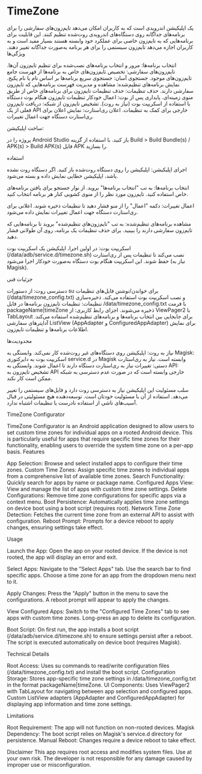 # TimeZone

 یک اپلیکیشن اندرویدی است که به کاربران امکان می‌دهد تایم‌زون‌های سفارشی را برای برنامه‌های جداگانه روی دستگاه‌های اندرویدی روت‌شده تنظیم کنند. این قابلیت برای برنامه‌هایی که به تایم‌زون خاصی برای عملکرد خود وابسته هستند بسیار مفید است و به کاربران اجازه می‌دهد تایم‌زون سیستمی را برای هر برنامه به‌صورت جداگانه تغییر دهند.
ویژگی‌ها

انتخاب برنامه‌ها: مرور و انتخاب برنامه‌های نصب‌شده برای تنظیم تایم‌زون آن‌ها.
تایم‌زون‌های سفارشی: تخصیص تایم‌زون‌های خاص به برنامه‌ها از فهرست جامع تایم‌زون‌های موجود.
جستجوی آسان: جستجوی سریع برنامه‌ها بر اساس نام یا نام پکیج.
نمایش برنامه‌های تنظیم‌شده: مشاهده و مدیریت فهرست برنامه‌هایی که تایم‌زون سفارشی دارند.
حذف تنظیمات: حذف تنظیمات تایم‌زون برای برنامه‌های خاص از طریق منوی زمینه‌ای.
پایداری پس از بوت: اعمال خودکار تنظیمات تایم‌زون هنگام بوت دستگاه با استفاده از اسکریپت بوت (نیاز به روت).
تشخیص تایم‌زون از شبکه: دریافت تایم‌زون فعلی از یک API خارجی برای کمک به تنظیمات.
اعلان ری‌استارت: نمایش اعلان برای ری‌استارت دستگاه جهت اعمال تغییرات.


ساخت اپلیکیشن:

پروژه را در Android Studio باز کنید.
با استفاده از گزینه Build > Build Bundle(s) / APK(s) > Build APK(s) فایل APK را بسازید.


استفاده

اجرای اپلیکیشن:
اپلیکیشن را روی دستگاه روت‌شده باز کنید. اگر دستگاه روت نشده باشد، اپلیکیشن خطایی نمایش داده و بسته می‌شود.


انتخاب برنامه‌ها:
به تب "انتخاب برنامه‌ها" بروید.
از نوار جستجو برای یافتن برنامه‌های خاص استفاده کنید.
تایم‌زون مورد نظر را از منوی کشویی کنار هر برنامه انتخاب کنید.


اعمال تغییرات:
دکمه "اعمال" را از منو فشار دهید تا تنظیمات ذخیره شوند.
اعلانی برای ری‌استارت دستگاه جهت اعمال تغییرات نمایش داده می‌شود.


مشاهده برنامه‌های تنظیم‌شده:
به تب "تایم‌زون‌های تنظیم‌شده" بروید تا برنامه‌هایی که تایم‌زون سفارشی دارند را ببینید.
برای حذف تنظیمات یک برنامه، روی آن طولانی فشار دهید.


اسکریپت بوت:
در اولین اجرا، اپلیکیشن یک اسکریپت بوت (/data/adb/service.d/timezone.sh) نصب می‌کند تا تنظیمات پس از ری‌استارت حفظ شوند.
این اسکریپت هنگام بوت دستگاه به‌صورت خودکار اجرا می‌شود (نیاز به Magisk).



جزئیات فنی

دسترسی روت: از دستورات su برای خواندن/نوشتن فایل‌های تنظیمات (/data/timezone_config.txt) و نصب اسکریپت بوت استفاده می‌کند.
ذخیره‌سازی تنظیمات: تنظیمات تایم‌زون برنامه‌ها در فایل /data/timezone_config.txt با فرمت packageName|timeZone ذخیره می‌شوند.
اجزای رابط کاربری:
از ViewPager2 با TabLayout برای جابجایی بین انتخاب برنامه‌ها و برنامه‌های تنظیم‌شده استفاده می‌کند.
آداپترهای سفارشی ListView (AppAdapter و ConfiguredAppAdapter) برای نمایش اطلاعات برنامه‌ها و تنظیمات تایم‌زون.


محدودیت‌ها

نیاز به روت: اپلیکیشن روی دستگاه‌های غیر روت‌شده کار نمی‌کند.
وابستگی به Magisk: اسکریپت بوت به دایرکتوری service.d در Magisk وابسته است.
نیاز به ری‌استارت دستی: تغییرات نیاز به ری‌استارت دستگاه دارند تا اعمال شوند.
وابستگی به API: تشخیص تایم‌زون به API خارجی وابسته است که در صورت عدم دسترسی به شبکه ممکن است کار نکند.

سلب مسئولیت
این اپلیکیشن نیاز به دسترسی روت دارد و فایل‌های سیستمی را تغییر می‌دهد. استفاده از آن با مسئولیت خودتان است. توسعه‌دهنده هیچ مسئولیتی در قبال آسیب‌های ناشی از استفاده نادرست یا تنظیمات اشتباه ندارد.


TimeZone Configurator

TimeZone Configurator is an Android application designed to allow users to set custom time zones for individual apps on a rooted Android device. This is particularly useful for apps that require specific time zones for their functionality, enabling users to override the system time zone on a per-app basis.
Features

App Selection: Browse and select installed apps to configure their time zones.
Custom Time Zones: Assign specific time zones to individual apps from a comprehensive list of available time zones.
Search Functionality: Quickly search for apps by name or package name.
Configured Apps View: View and manage the list of apps with custom time zone settings.
Delete Configurations: Remove time zone configurations for specific apps via a context menu.
Boot Persistence: Automatically applies time zone settings on device boot using a boot script (requires root).
Network Time Zone Detection: Fetches the current time zone from an external API to assist with configuration.
Reboot Prompt: Prompts for a device reboot to apply changes, ensuring settings take effect.


Usage

Launch the App:
Open the app on your rooted device. If the device is not rooted, the app will display an error and exit.


Select Apps:
Navigate to the "Select Apps" tab.
Use the search bar to find specific apps.
Choose a time zone for an app from the dropdown menu next to it.


Apply Changes:
Press the "Apply" button in the menu to save the configurations.
A reboot prompt will appear to apply the changes.


View Configured Apps:
Switch to the "Configured Time Zones" tab to see apps with custom time zones.
Long-press an app to delete its configuration.


Boot Script:
On first run, the app installs a boot script (/data/adb/service.d/timezone.sh) to ensure settings persist after a reboot.
The script is executed automatically on device boot (requires Magisk).



Technical Details

Root Access: Uses su commands to read/write configuration files (/data/timezone_config.txt) and install the boot script.
Configuration Storage: Stores app-specific time zone settings in /data/timezone_config.txt in the format packageName|timeZone.
UI Components:
Uses ViewPager2 with TabLayout for navigating between app selection and configured apps.
Custom ListView adapters (AppAdapter and ConfiguredAppAdapter) for displaying app information and time zone settings.


Limitations

Root Requirement: The app will not function on non-rooted devices.
Magisk Dependency: The boot script relies on Magisk's service.d directory for persistence.
Manual Reboot: Changes require a device reboot to take effect.



Disclaimer
This app requires root access and modifies system files. Use at your own risk. The developer is not responsible for any damage caused by improper use or misconfiguration.
